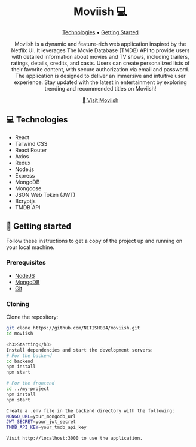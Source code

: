 <h1 align="center" style="font-weight: bold;">Moviish 💻</h1>

<p align="center">
  <a href="#technologies">Technologies</a> •
  <a href="#getting-started">Getting Started</a> 
</p>

<p align="center">Moviish is a dynamic and feature-rich web application inspired by the Netflix UI. It leverages The Movie Database (TMDB) API to provide users with detailed information about movies and TV shows, including trailers, ratings, details, credits, and casts. Users can create personalized lists of their favorite content, with secure authorization via email and password. The application is designed to deliver an immersive and intuitive user experience. Stay updated with the latest in entertainment by exploring trending and recommended titles on Moviish!</p>

<p align="center">
  <a href="https://moviish.onrender.com">📱 Visit Moviish</a>
</p>

<h2 id="technologies">💻 Technologies</h2>

- React
- Tailwind CSS
- React Router
- Axios
- Redux
- Node.js
- Express
- MongoDB
- Mongoose
- JSON Web Token (JWT)
- Bcryptjs
- TMDB API

<h2 id="getting-started">🚀 Getting started</h2>

Follow these instructions to get a copy of the project up and running on your local machine.

<h3>Prerequisites</h3>

- [NodeJS](https://nodejs.org/)
- [MongoDB](https://www.mongodb.com/)
- [Git](https://git-scm.com/)

<h3>Cloning</h3>

Clone the repository:

```bash
git clone https://github.com/NITISH084/moviish.git
cd moviish

<h3>Starting</h3>
Install dependencies and start the development servers:
# For the backend
cd backend
npm install
npm start

# For the frontend
cd ../my-project
npm install
npm start

Create a .env file in the backend directory with the following:
MONGO_URL=your_mongodb_url
JWT_SECRET=your_jwt_secret
TMDB_API_KEY=your_tmdb_api_key

Visit http://localhost:3000 to use the application.
```



